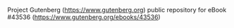Project Gutenberg (https://www.gutenberg.org) public repository for eBook #43536 (https://www.gutenberg.org/ebooks/43536)

